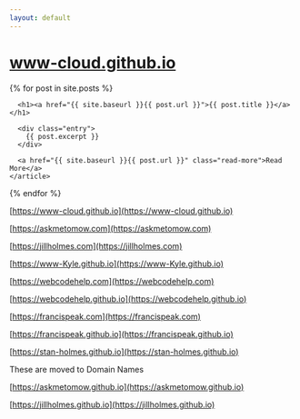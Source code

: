 ```yaml
---
layout: default
---
```


# www-cloud.github.io

<div class="posts">
  {% for post in site.posts %}
    <article class="post">

      <h1><a href="{{ site.baseurl }}{{ post.url }}">{{ post.title }}</a></h1>

      <div class="entry">
        {{ post.excerpt }}
      </div>

      <a href="{{ site.baseurl }}{{ post.url }}" class="read-more">Read More</a>
    </article>
  {% endfor %}
</div>


[https://www-cloud.github.io](https://www-cloud.github.io)

[https://askmetomow.com](https://askmetomow.com)

[https://jillholmes.com](https://jillholmes.com)

[https://www-Kyle.github.io](https://www-Kyle.github.io)

[https://webcodehelp.com](https://webcodehelp.com)

[https://webcodehelp.github.io](https://webcodehelp.github.io)

[https://francispeak.com](https://francispeak.com)

[https://francispeak.github.io](https://francispeak.github.io)

[https://stan-holmes.github.io](https://stan-holmes.github.io)

These are moved to Domain Names

[https://askmetomow.github.io](https://askmetomow.github.io)

[https://jillholmes.github.io](https://jillholmes.github.io)
